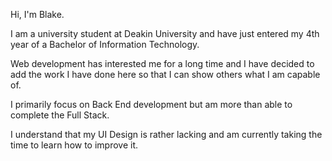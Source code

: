 Hi, I'm Blake.

I am a university student at Deakin University and have just entered my 4th year of a Bachelor of Information Technology.

Web development has interested me for a long time and I have decided to add the work I have done here so that I can show others what I am capable of.

I primarily focus on Back End development but am more than able to complete the Full Stack.

I understand that my UI Design is rather lacking and am currently taking the time to learn how to improve it.
